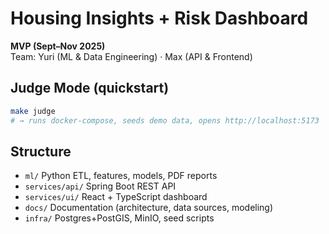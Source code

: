 # Housing Insights + Risk Dashboard

**MVP (Sept–Nov 2025)**  
Team: Yuri (ML & Data Engineering) · Max (API & Frontend)

## Judge Mode (quickstart)
```bash
make judge
# → runs docker-compose, seeds demo data, opens http://localhost:5173
```
## Structure
- `ml/` Python ETL, features, models, PDF reports
- `services/api/` Spring Boot REST API
- `services/ui/` React + TypeScript dashboard
- `docs/` Documentation (architecture, data sources, modeling)
- `infra/` Postgres+PostGIS, MinIO, seed scripts
